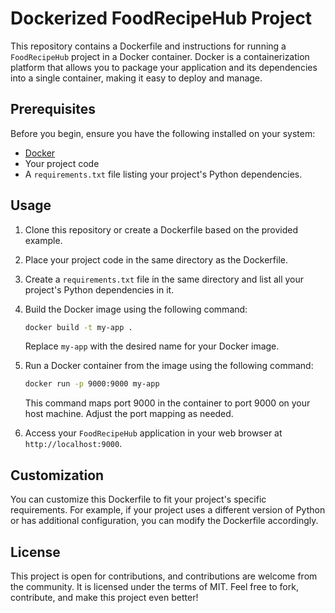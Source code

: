 # Dockerized FoodRecipeHub Project

This repository contains a Dockerfile and instructions for running a `FoodRecipeHub` project in a Docker container. Docker is a containerization platform that allows you to package your application and its dependencies into a single container, making it easy to deploy and manage.

## Prerequisites

Before you begin, ensure you have the following installed on your system:

- [Docker](https://docs.docker.com/get-docker/)
- Your project code
- A `requirements.txt` file listing your project's Python dependencies.

## Usage

1. Clone this repository or create a Dockerfile based on the provided example.

2. Place your project code in the same directory as the Dockerfile.

3. Create a `requirements.txt` file in the same directory and list all your project's Python dependencies in it.

4. Build the Docker image using the following command:

    ```bash
    docker build -t my-app .
    ```

    Replace `my-app` with the desired name for your Docker image.

5. Run a Docker container from the image using the following command:

    ```bash
    docker run -p 9000:9000 my-app
    ```

    This command maps port 9000 in the container to port 9000 on your host machine. Adjust the port mapping as needed.


6. Access your `FoodRecipeHub` application in your web browser at `http://localhost:9000`.

## Customization

You can customize this Dockerfile to fit your project's specific requirements. For example, if your project uses a different version of Python or has additional configuration, you can modify the Dockerfile accordingly.

## License

This project is open for contributions, and contributions are welcome from the community. It is licensed under the terms of MIT. Feel free to fork, contribute, and make this project even better!
